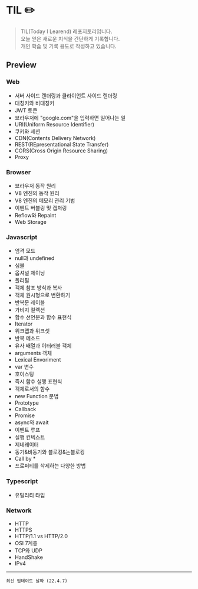 # TIL ✏️

> TIL(Today I Learend) 레포지토리입니다.  
> 오늘 얻은 새로운 지식을 간단하게 기록합니다.  
> 개인 학습 및 기록 용도로 작성하고 있습니다.

## Preview

### Web

- 서버 사이드 렌더링과 클라이언트 사이드 렌더링
- 대칭키와 비대칭키
- JWT 토큰
- 브라우저에 "google.com"을 입력하면 일어나는 일
- URI(Uniform Resource Identifier)
- 쿠키와 세션
- CDN(Contents Delivery Network)
- REST(REpresentational State Transfer)
- CORS(Cross Origin Resource Sharing)
- Proxy

### Browser

- 브라우저 동작 원리
- V8 엔진의 동작 원리
- V8 엔진의 메모리 관리 기법
- 이벤트 버블링 및 캡처링
- Reflow와 Repaint
- Web Storage

### Javascript

- 엄격 모드
- null과 undefined
- 심볼
- 옵셔널 체이닝
- 폴리필
- 객체 참조 방식과 복사
- 객체 원시형으로 변환하기
- 반복문 레이블
- 가비지 컬렉션
- 함수 선언문과 함수 표현식
- Iterator
- 위크맵과 위크셋
- 반복 메소드
- 유사 배열과 이터러블 객체
- arguments 객체
- Lexical Envoriment
- var 변수
- 호이스팅
- 즉시 함수 실행 표현식
- 객체로서의 함수
- new Function 문법
- Prototype
- Callback
- Promise
- async와 await
- 이벤트 루프
- 실행 컨텍스트
- 제네레이터
- 동기&비동기와 블로킹&논블로킹
- Call by \*
- 프로퍼티를 삭제하는 다양한 방법

### Typescript

- 유틸리티 타입

### Network

- HTTP
- HTTPS
- HTTP/1.1 vs HTTP/2.0
- OSI 7계층
- TCP와 UDP
- HandShake
- IPv4

---

`최신 업데이트 날짜 (22.4.7)`
